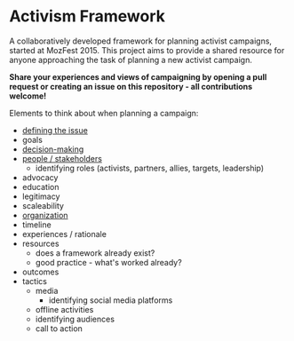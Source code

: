 # Activism Framework

A collaboratively developed framework for planning activist campaigns, started at MozFest 2015. This project aims to provide a shared resource for anyone approaching the task of planning a new activist campaign. 

__Share your experiences and views of campaigning by opening a pull request or creating an issue on this repository - all contributions welcome!__

Elements to think about when planning a campaign:
* [defining the issue](issue.md)
* goals
* [decision-making](decision-making.md)
* [people / stakeholders](people.md)
  * identifying roles (activists, partners, allies, targets, leadership)
* advocacy
* education
* legitimacy
* scaleability
* [organization](Organization.md)
* timeline
* experiences / rationale
* resources
  * does a framework already exist?
  * good practice - what's worked already?
* outcomes
* tactics
  * media
    * identifying social media platforms
  * offline activities
  * identifying audiences
  * call to action
